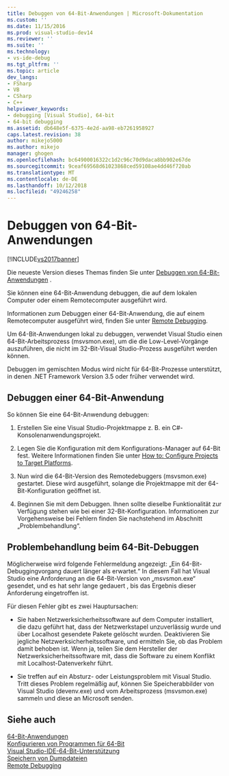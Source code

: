 ```yaml
---
title: Debuggen von 64-Bit-Anwendungen | Microsoft-Dokumentation
ms.custom: ''
ms.date: 11/15/2016
ms.prod: visual-studio-dev14
ms.reviewer: ''
ms.suite: ''
ms.technology:
- vs-ide-debug
ms.tgt_pltfrm: ''
ms.topic: article
dev_langs:
- FSharp
- VB
- CSharp
- C++
helpviewer_keywords:
- debugging [Visual Studio], 64-bit
- 64-bit debugging
ms.assetid: db648e5f-6375-4e2d-aa98-eb7261958927
caps.latest.revision: 38
author: mikejo5000
ms.author: mikejo
manager: ghogen
ms.openlocfilehash: bc64900016322c1d2c96c70d9daca8bb902e67de
ms.sourcegitcommit: 9ceaf69568d61023868ced59108ae4dd46f720ab
ms.translationtype: MT
ms.contentlocale: de-DE
ms.lasthandoff: 10/12/2018
ms.locfileid: "49246258"
---
```

# <a name="debug-64-bit-applications"></a>Debuggen von 64-Bit-Anwendungen
[!INCLUDE[vs2017banner](../includes/vs2017banner.md)]

Die neueste Version dieses Themas finden Sie unter [Debuggen von 64-Bit-Anwendungen](https://docs.microsoft.com/visualstudio/debugger/debug-64-bit-applications) .  
  
Sie können eine 64-Bit-Anwendung debuggen, die auf dem lokalen Computer oder einem Remotecomputer ausgeführt wird.  
  
 Informationen zum Debuggen einer 64-Bit-Anwendung, die auf einem Remotecomputer ausgeführt wird, finden Sie unter [Remote Debugging](../debugger/remote-debugging.md).  
  
 Um 64-Bit-Anwendungen lokal zu debuggen, verwendet Visual Studio einen 64-Bit-Arbeitsprozess (msvsmon.exe), um die die Low-Level-Vorgänge auszuführen, die nicht im 32-Bit-Visual Studio-Prozess ausgeführt werden können.  
  
 Debuggen im gemischten Modus wird nicht für 64-Bit-Prozesse unterstützt, in denen .NET Framework Version 3.5 oder früher verwendet wird.  
  
## <a name="debug-a-64-bit-application"></a>Debuggen einer 64-Bit-Anwendung  
 So können Sie eine 64-Bit-Anwendung debuggen:  
  
1.  Erstellen Sie eine Visual Studio-Projektmappe z. B. ein C#-Konsolenanwendungsprojekt.  
  
2.  Legen Sie die Konfiguration mit dem Konfigurations-Manager auf 64-Bit fest. Weitere Informationen finden Sie unter [How to: Configure Projects to Target Platforms](../ide/how-to-configure-projects-to-target-platforms.md).  
  
3.  Nun wird die 64-Bit-Version des Remotedebuggers (msvsmon.exe) gestartet. Diese wird ausgeführt, solange die Projektmappe mit der 64-Bit-Konfiguration geöffnet ist.  
  
4.  Beginnen Sie mit dem Debuggen. Ihnen sollte dieselbe Funktionalität zur Verfügung stehen wie bei einer 32-Bit-Konfiguration. Informationen zur Vorgehensweise bei Fehlern finden Sie nachstehend im Abschnitt „Problembehandlung“.  
  
## <a name="troubleshooting-64-bit-debugging"></a>Problembehandlung beim 64-Bit-Debuggen  
 Möglicherweise wird folgende Fehlermeldung angezeigt: „Ein 64-Bit-Debuggingvorgang dauert länger als erwartet.“ In diesem Fall hat Visual Studio eine Anforderung an die 64-Bit-Version von „msvsmon.exe“ gesendet, und es hat sehr lange gedauert , bis das Ergebnis dieser Anforderung eingetroffen ist.  
  
 Für diesen Fehler gibt es zwei Hauptursachen:  
  
-   Sie haben Netzwerksicherheitssoftware auf dem Computer installiert, die dazu geführt hat, dass der Netzwerkstapel unzuverlässig wurde und über Localhost gesendete Pakete gelöscht wurden. Deaktivieren Sie jegliche Netzwerksicherheitssoftware, und ermitteln Sie, ob das Problem damit behoben ist. Wenn ja, teilen Sie dem Hersteller der Netzwerksicherheitssoftware mit, dass die Software zu einem Konflikt mit Localhost-Datenverkehr führt.  
  
-   Sie treffen auf ein Absturz- oder Leistungsproblem mit Visual Studio. Tritt dieses Problem regelmäßig auf, können Sie Speicherabbilder von Visual Studio (devenv.exe) und vom Arbeitsprozess (msvsmon.exe) sammeln und diese an Microsoft senden. 
  
## <a name="see-also"></a>Siehe auch  
 [64-Bit-Anwendungen](http://msdn.microsoft.com/library/fd4026bc-2c3d-4b27-86dc-ec5e96018181)   
 [Konfigurieren von Programmen für 64-Bit](http://msdn.microsoft.com/library/cb99f72b-8c74-48f4-846a-8921b37b97e9)   
 [Visual Studio-IDE-64-Bit-Unterstützung](../ide/visual-studio-ide-64-bit-support.md)   
 [Speichern von Dumpdateien](../debugger/using-dump-files.md)   
 [Remote Debugging](../debugger/remote-debugging.md)






